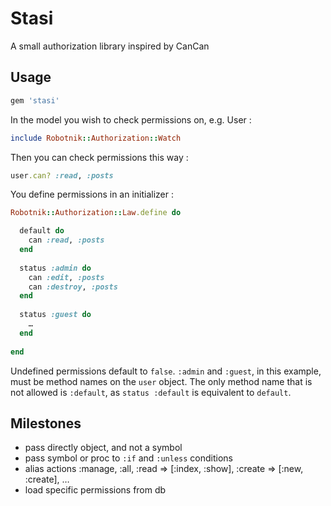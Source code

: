 # Stasi

A small authorization library inspired by CanCan

## Usage

```ruby
gem 'stasi'
```

In the model you wish to check permissions on, e.g. User :

```ruby
include Robotnik::Authorization::Watch
```

Then you can check permissions this way :

```ruby
user.can? :read, :posts
```

You define permissions in an initializer :

```ruby
Robotnik::Authorization::Law.define do

  default do
    can :read, :posts
  end
  
  status :admin do
    can :edit, :posts
    can :destroy, :posts
  end
  
  status :guest do
    …
  end
  
end
```

Undefined permissions default to `false`.
`:admin` and `:guest`, in this example, must be method names on the `user` object. The only method name that is not allowed is `:default`, as `status :default` is equivalent to `default`.

## Milestones

* pass directly object, and not a symbol
* pass symbol or proc to `:if` and `:unless` conditions
* alias actions :manage, :all, :read => [:index, :show], :create => [:new, :create], …
* load specific permissions from db
